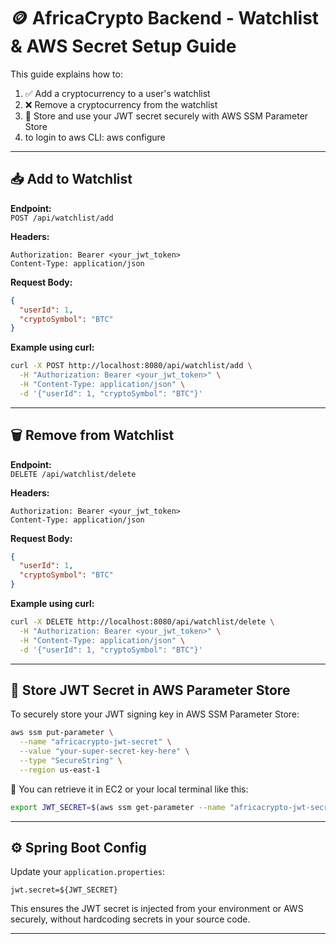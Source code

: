 
# 🪙 AfricaCrypto Backend - Watchlist & AWS Secret Setup Guide

This guide explains how to:

1. ✅ Add a cryptocurrency to a user's watchlist
2. ❌ Remove a cryptocurrency from the watchlist
3. 🔐 Store and use your JWT secret securely with AWS SSM Parameter Store 
4. to login to aws CLI: aws configure

---

## 📥 Add to Watchlist

**Endpoint:**  
`POST /api/watchlist/add`

**Headers:**
```
Authorization: Bearer <your_jwt_token>
Content-Type: application/json
```

**Request Body:**
```json
{
  "userId": 1,
  "cryptoSymbol": "BTC"
}
```

**Example using curl:**
```bash
curl -X POST http://localhost:8080/api/watchlist/add \
  -H "Authorization: Bearer <your_jwt_token>" \
  -H "Content-Type: application/json" \
  -d '{"userId": 1, "cryptoSymbol": "BTC"}'
```

---

## 🗑 Remove from Watchlist

**Endpoint:**  
`DELETE /api/watchlist/delete`

**Headers:**
```
Authorization: Bearer <your_jwt_token>
Content-Type: application/json
```

**Request Body:**
```json
{
  "userId": 1,
  "cryptoSymbol": "BTC"
}
```

**Example using curl:**
```bash
curl -X DELETE http://localhost:8080/api/watchlist/delete \
  -H "Authorization: Bearer <your_jwt_token>" \
  -H "Content-Type: application/json" \
  -d '{"userId": 1, "cryptoSymbol": "BTC"}'
```

---

## 🔐 Store JWT Secret in AWS Parameter Store

To securely store your JWT signing key in AWS SSM Parameter Store:

```bash
aws ssm put-parameter \
  --name "africacrypto-jwt-secret" \
  --value "your-super-secret-key-here" \
  --type "SecureString" \
  --region us-east-1
```

📝 You can retrieve it in EC2 or your local terminal like this:

```bash
export JWT_SECRET=$(aws ssm get-parameter --name "africacrypto-jwt-secret" --with-decryption --query Parameter.Value --output text)
```

---

## ⚙️ Spring Boot Config

Update your `application.properties`:

```properties
jwt.secret=${JWT_SECRET}
```

This ensures the JWT secret is injected from your environment or AWS securely, without hardcoding secrets in your source code.

---

